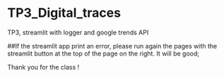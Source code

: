 # TP3_Digital_traces
TP3, streamlit with logger and google trends API 


##If the streamlit app print an error, please run again the pages with the streamlit button at the top of the page on the right. It will be good; 

Thank you for the class ! 
